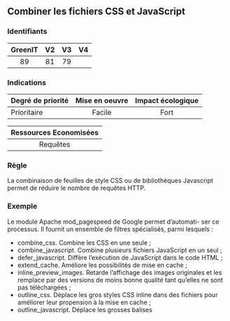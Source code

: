 ## Combiner les fichiers CSS et JavaScript

### Identifiants

| GreenIT |  V2  |  V3  |  V4  |
|:-------:|:----:|:----:|:----:|
|  89    | 81  | 79  |      |

### Indications

| Degré de priorité |      Mise en oeuvre       |  Impact écologique    | 
|-------------------|:-------------------------:|:---------------------:|
|  Prioritaire      |  Facile                   |    Fort               | 


|Ressources Economisées                                      |
|:----------------------------------------------------------:|
| Requêtes |

### Règle

La combinaison de feuilles de style CSS ou de bibliothèques Javascript permet de réduire le nombre de requêtes HTTP.

### Exemple

Le module Apache mod_pagespeed de Google permet d’automati- ser ce processus. Il fournit un ensemble de filtres spécialisés, parmi lesquels :
 - combine_css. Combine les CSS en une seule ;
 - combine_javascript. Combine plusieurs fichiers JavaScript en un seul ;
 - defer_javascript. Diffère l’exécution de JavaScript dans le code HTML ;
 - extend_cache. Améliore les possibilités de mise en cache ;
 - inline_preview_images. Retarde l’affichage des images originales et les remplace par des versions de moins bonne qualité tant qu’elles ne sont pas téléchargées ;
 - outline_css. Déplace les gros styles CSS inline dans des fichiers pour améliorer leur propension à la mise en cache ;
 - outline_javascript. Déplace les grosses balises <script> inline dans des fichiers pour améliorer leur propension à la mise en cache ;
 - rewrite_css. Réduit les CSS ;
 - sprite_images. Crée des sprites d’images. Pour aller plus loin : www.modpagespeed.com


### Principe de validation

| Le nombre ...     | est inférieur ou égal à   |  
|-------------------|:-------------------------:|
| de fichiers CSS et JS non combinés  | 10%  |
